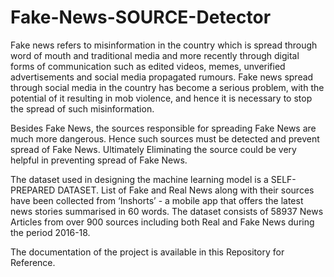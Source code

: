 # Fake-News-SOURCE-Detector
Fake news refers to misinformation in the country which is spread through word of mouth and traditional media and more recently through digital forms of communication such as edited videos, memes, unverified advertisements and social media propagated rumours. Fake news spread through social media in the country has become a serious problem, with the potential of it resulting in mob violence, and hence it is necessary to stop the spread of such misinformation. 

Besides Fake News, the sources responsible for spreading Fake News are much more dangerous. Hence such sources must be detected and prevent spread of Fake News. Ultimately Eliminating the source could be very helpful in preventing spread of Fake News.

The dataset used in designing the machine learning model is a SELF-PREPARED DATASET. List of Fake and Real News along with their sources have been collected from ‘Inshorts’ - a mobile app that offers the latest news stories summarised in 60 words. The dataset consists of 58937 News Articles from over 900 sources including both Real and Fake News during the period 2016-18.

The documentation of the project is available in this Repository for Reference.
